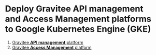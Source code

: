 # Deploy Gravitee API management and Access Management platforms to Google Kubernetes Engine (GKE)

1. [Gravitee **API management** platform](gravitee-apim.md)
2. [Gravitee **Access Management** platform](gravitee-am.md)
